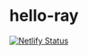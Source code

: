 # hello-ray

[![Netlify Status](https://api.netlify.com/api/v1/badges/adc6b2bb-b157-4308-9ef1-1d166472f3e4/deploy-status)](https://app.netlify.com/sites/heuristic-saha-7e9f1a/deploys)
